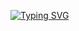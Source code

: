 [![Typing SVG](https://readme-typing-svg.herokuapp.com?duration=2750&color=F7ACF2&multiline=true&height=105&lines=%D1%82%D0%B8%D0%BA%D1%81%D1%8F+owo;%D1%81%D0%B0%D1%81%D0%B8+%D0%B1%D0%B0%D0%BA%D0%B0+;16y.o.+stupid+fortnite+kid;--------------------------++++++++++++++++++++++++++++++++++++++++++++)](https://git.io/typing-svg)
